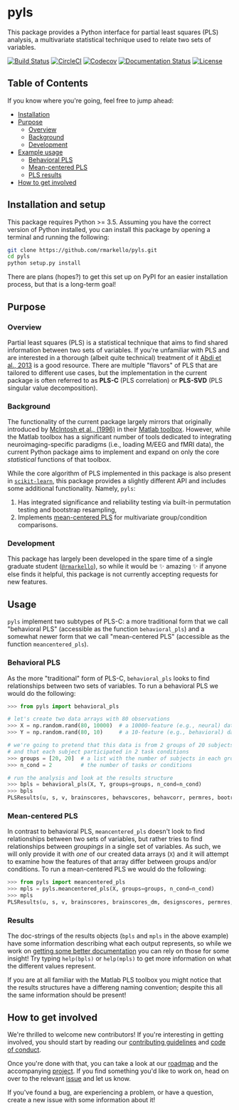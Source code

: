 # pyls

This package provides a Python interface for partial least squares (PLS) analysis, a multivariate statistical technique used to relate two sets of variables.

[![Build Status](https://travis-ci.org/rmarkello/pyls.svg?branch=master)](https://travis-ci.org/rmarkello/pyls)
[![CircleCI](https://circleci.com/gh/rmarkello/pyls.svg?style=shield)](https://circleci.com/gh/rmarkello/pyls)
[![Codecov](https://codecov.io/gh/rmarkello/pyls/branch/master/graph/badge.svg)](https://codecov.io/gh/rmarkello/pyls)
[![Documentation Status](https://readthedocs.org/projects/pyls/badge/?version=latest)](http://pyls.readthedocs.io/en/latest/?badge=latest)
[![License](https://img.shields.io/badge/License-GPL%202.0-blue.svg)](https://opensource.org/licenses/GPL-2.0)

## Table of Contents

If you know where you're going, feel free to jump ahead:

* [Installation](#requirements-and-installation)
* [Purpose](#purpose)
  * [Overview](#overview)
  * [Background](#background)
  * [Development](#development)
* [Example usage](#usage)
  * [Behavioral PLS](#behavioral-pls)
  * [Mean-centered PLS](#mean-centered-pls)
  * [PLS results](#results)
* [How to get involved](#how-to-get-involved)

## Installation and setup

This package requires Python >= 3.5. Assuming you have the correct version of Python installed, you can install this package by opening a terminal and running the following:

```bash
git clone https://github.com/rmarkello/pyls.git
cd pyls
python setup.py install
```

There are plans (hopes?) to get this set up on PyPI for an easier installation process, but that is a long-term goal!

## Purpose

### Overview

Partial least squares (PLS) is a statistical technique that aims to find shared information between two sets of variables. If you're unfamiliar with PLS and are interested in a thorough (albeit quite technical) treatment of it [Abdi et al., 2013](https://doi.org/10.1007/978-1-62703-059-5_23) is a good resource. There are multiple "flavors" of PLS that are tailored to different use cases, but the implementation in the current package is often referred to as **PLS-C** (PLS correlation) or **PLS-SVD** (PLS singular value decomposition).

### Background

The functionality of the current package largely mirrors that originally introduced by [McIntosh et al., (1996)](https://www.ncbi.nlm.nih.gov/pubmed/9345485) in their [Matlab toolbox](https://www.rotman-baycrest.on.ca/index.php?section=84). However, while the Matlab toolbox has a significant number of tools dedicated to integrating neuroimaging-specific paradigms (i.e., loading M/EEG and fMRI data), the current Python package aims to implement and expand on only the core _statistical_ functions of that toolbox.

While the core algorithm of PLS implemented in this package is also present in [`scikit-learn`](`http://scikit-learn.org/stable/modules/generated/sklearn.cross_decomposition.PLSSVD.html`), this package provides a slightly different API and includes some additional functionality. Namely, `pyls`:

1. Has integrated significance and reliability testing via built-in permutation testing and bootstrap resampling,
2. Implements [mean-centered PLS](https://www.ncbi.nlm.nih.gov/pubmed/20656037) for multivariate group/condition comparisons.

### Development

This package has largely been developed in the spare time of a single graduate student ([`@rmarkello`](https://github.com/rmarkello)), so while it would be :sparkles: amazing :sparkles: if anyone else finds it helpful, this package is not currently accepting requests for new features.

## Usage

`pyls` implement two subtypes of PLS-C: a more traditional form that we call "behavioral PLS" (accessible as the function `behavioral_pls`) and a somewhat newer form that we call "mean-centered PLS" (accessible as the function `meancentered_pls`).

### Behavioral PLS

As the more "traditional" form of PLS-C, `behavioral_pls` looks to find relationships between two sets of variables. To run a behavioral PLS we would do the following:

```python
>>> from pyls import behavioral_pls

# let's create two data arrays with 80 observations
>>> X = np.random.rand(80, 10000)  # a 10000-feature (e.g., neural) data array
>>> Y = np.random.rand(80, 10)     # a 10-feature (e.g., behavioral) data array

# we're going to pretend that this data is from 2 groups of 20 subjects each,
# and that each subject participated in 2 task conditions
>>> groups = [20, 20]  # a list with the number of subjects in each group
>>> n_cond = 2         # the number of tasks or conditions

# run the analysis and look at the results structure
>>> bpls = behavioral_pls(X, Y, groups=groups, n_cond=n_cond)
>>> bpls
PLSResults(u, s, v, brainscores, behavscores, behavcorr, permres, bootres, splitres, cvres, inputs)
```

### Mean-centered PLS

In contrast to behavioral PLS, `meancentered_pls` doesn't look to find relationships between two sets of variables, but rather tries to find relationships between _groupings_ in a single set of variables. As such, we will only provide it with _one_ of our created data arrays (`X`) and it will attempt to examine how the features of that array differ between groups and/or conditions. To run a mean-centered PLS we would do the following:

```python
>>> from pyls import meancentered_pls
>>> mpls = pyls.meancentered_pls(X, groups=groups, n_cond=n_cond)
>>> mpls
PLSResults(u, s, v, brainscores, brainscores_dm, designscores, permres, bootres, splitres, inputs)
```

### Results

The doc-strings of the results objects (`bpls` and `mpls` in the above example) have some information describing what each output represents, so while we work on [getting some better documentation](https://github.com/rmarkello/pyls/issues/19) you can rely on those for some insight! Try typing `help(bpls)` or `help(mpls)` to get more information on what the different values represent.

If you are at all familiar with the Matlab PLS toolbox you might notice that the results structures have a differeng naming convention; despite this all the same information should be present!

## How to get involved

We're thrilled to welcome new contributors! If you're interesting in getting involved, you should start by reading our [contributing guidelines](https://github.com/rmarkello/pyls/blob/master/CONTRIBUTING.md) and [code of conduct](https://github.com/rmarkello/pyls/blob/master/Code_of_Conduct.md).

Once you're done with that, you can take a look at our [roadmap](https://github.com/rmarkello/pyls/issues/26) and the accompanying [project](https://github.com/rmarkello/pyls/projects/1). If you find something you'd like to work on, head on over to the relevant [issue](https://github.com/rmarkello/pyls/issues) and let us know.

If you've found a bug, are experiencing a problem, or have a question, create a new issue with some information about it!
